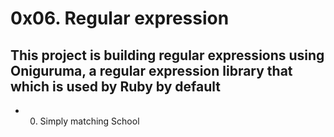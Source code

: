 # 0x06. Regular expression
## This project is building regular expressions using Oniguruma, a regular expression library that which is used by Ruby by default
* 0. Simply matching School
